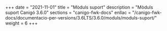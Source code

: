 +++
date        = "2021-11-01"
title       = "Mòduls suport"
description = "Mòduls suport Canigó 3.6.0"
sections    = "canigo-fwk-docs"
enllac		= "/canigo-fwk-docs/documentacio-per-versions/3.6LTS/3.6.0/moduls/moduls-suport/"
weight		= 6
+++
